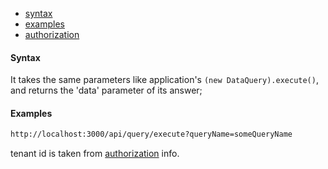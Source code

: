  * [syntax](#syntax)
 * [examples](#examples)
 * [authorization](../authorization/README.md)


#### Syntax
It takes the same parameters like application's `(new DataQuery).execute()`, and returns the 'data' parameter of its answer;

#### Examples
```bash
http://localhost:3000/api/query/execute?queryName=someQueryName
```
tenant id is taken from [authorization](../authorization/README.md) info.
